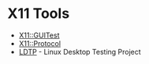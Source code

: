 # X11 Tools

* [X11::GUITest](https://metacpan.org/pod/X11::GUITest)
* [X11::Protocol](https://metacpan.org/pod/X11::Protocol)
* [LDTP](http://ldtp.freedesktop.org/) - Linux Desktop Testing Project

